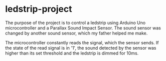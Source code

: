 # ledstrip-project
The purpose of the project is to control a ledstrip using Arduino Uno microcontroller and a Parallax Sound Impact Sensor.
The sound sensor was changed by another sound sensor, which my father helped me make.

The microcontroller constantly reads the signal, which the sensor sends. If the state of the read signal is in '1', the sound detected by the sensor was higher than its set threshold and the ledstrip is dimmed for 10ms. 
